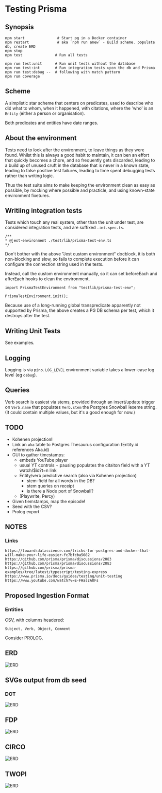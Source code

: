 # Testing Prisma

## Synopsis

    npm start               # Start pg in a Docker container
    npm restart             # aka `npm run anew` - Build scheme, populate db, create ERD
    npm stop
    npm test               # Run all tests

    npm run test:unit      # Run unit tests without the database
    npm run test:int       # Run integration tests upon the db and Prisma
    npm run test:debug --  # following with match pattern
    npm run coverage

## Scheme

A simplistic star scheme that centers on predicates, used to describe who did what to whom, when it happened, with citations, where the 'who' is an `Entity` (either a person or organisation).

Both predicates and entities have date ranges.

## About the environment

Tests need to look after the environment, to leave things as they were found. Whilst this is always a good habit to maintain, it can ben an effort that quickly becomes a chore, and so frequently gets discarded, leading to a build up of unused cruft in the database that is never in a known state, leading to false positive test failures, leading to time spent debugging tests rather than writing logic.

Thus the test suite aims to make keeping the environment clean as easy as possible, by mocking where possible and practicle, and using known-state environment fixetures.

## Writiing integration tests

Tests which touch any real system, other than the unit under test, are considered integration tests, and are suffixed `.int.spec.ts`.

    /**
    * @jest-environment ./test/lib/prisma-test-env.ts
    */

Don't bother with the above "Jest custom environment" docblock, it is both non-blocking and slow, so fails to complete execution before it can configure the connection string used in the tests.

Instead, call the custom environment manually, so it can set beforeEach and afterEach hooks to clean the environment.

    import PrismaTestEnvironment from "testlib/prisma-test-env";

    PrismaTestEnvironment.init();

Because use of a long-running global transpredicate apparently not supported by Prisma, the above creates a PG DB schema per test, which it destroys after the test.

## Writing Unit Tests

See examples.

## Logging

Logging is via `pino`. `LOG_LEVEL` environment variable takes a lower-case log level (eg `debug`).

## Queries

Verb search is easiest via stems, provided through an insert/update trigger on `Verb.name` that populates `Verb.stem` the Postgres Snowball lexeme string. (It could contain multiple values, but it's a good enough for now.)

## TODO

- Kohenen projection!
- Link an `aka` table to Postgres Thesaurus configuration (Entity.id references Aka.id)
- GUI to gather timestamps:
  - embeds YouTube player
  - usual YT controls + pausing populates the citaiton field with a YT watch/$id?t=n link
  - Entity/verb predictive search (also via Kohenen projection)
    - stem-field for all words in the DB?
    - stem queries on receipt
    - is there a Node port of Snowball?
  - (Playwrite, Percy)
- Given tiemstamps, map the episode!
- Seed with the CSV?
- Prolog export

## NOTES

### Links

    https://towardsdatascience.com/tricks-for-postgres-and-docker-that-will-make-your-life-easier-fc7bfcba5082
    https://github.com/prisma/prisma/discussions/2083
    https://github.com/prisma/prisma/discussions/2083
    https://github.com/prisma/prisma-examples/tree/latest/typescript/testing-express
    https://www.prisma.io/docs/guides/testing/unit-testing
    https://www.youtube.com/watch?v=E-FHalzAOFs

## Proposed Ingestion Format

### Entities

CSV, with columns headered:

    Subject, Verb, Object, Comment

Consider PROLOG.

## ERD

![ERD](./erd.svg)

## SVGs output from db seed

### DOT

![ERD](./output-dot.svg)

## FDP

![ERD](./output-fdp.svg)

## CIRCO

![ERD](./output-circo.svg)

## TWOPI

![ERD](./output-twopi.svg)
